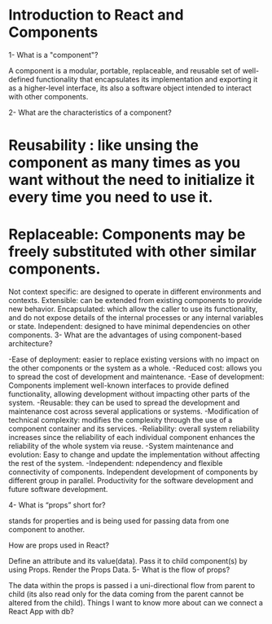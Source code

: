 # Introduction to React and Components
1- What is a "component"?

A component is a modular, portable, replaceable, and reusable set of well-defined functionality that encapsulates its implementation and exporting it as a higher-level interface, its also a software object intended to interact with other components.

2- What are the characteristics of a component?

# Reusability : like unsing the component as many times as you want without the need to initialize it every time you need to use it.
 # Replaceable: Components may be freely substituted with other similar components.
Not context specific: are designed to operate in different environments and contexts.
Extensible: can be extended from existing components to provide new behavior.
Encapsulated: which allow the caller to use its functionality, and do not expose details of the internal processes or any internal variables or state.
Independent: designed to have minimal dependencies on other components.
3- What are the advantages of using component-based architecture?

-Ease of deployment: easier to replace existing versions with no impact on the other components or the system as a whole. -Reduced cost: allows you to spread the cost of development and maintenance. -Ease of development: Components implement well-known interfaces to provide defined functionality, allowing development without impacting other parts of the system. -Reusable: they can be used to spread the development and maintenance cost across several applications or systems. -Modification of technical complexity: modifies the complexity through the use of a component container and its services. -Reliability: overall system reliability increases since the reliability of each individual component enhances the reliability of the whole system via reuse. -System maintenance and evolution: Easy to change and update the implementation without affecting the rest of the system. -Independent: ndependency and flexible connectivity of components. Independent development of components by different group in parallel. Productivity for the software development and future software development.

4- What is “props” short for?

stands for properties and is being used for passing data from one component to another.

How are props used in React?

Define an attribute and its value(data).
Pass it to child component(s) by using Props.
Render the Props Data.
5- What is the flow of props?

The data within the props is passed i a uni-directional flow from parent to child (its also read only for the data coming from the parent cannot be altered from the child).
Things I want to know more about
can we connect a React App with db?